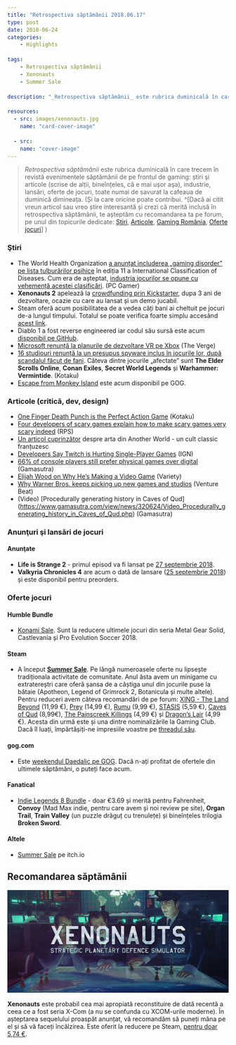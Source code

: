 ```yaml
---
title: "Retrospectiva săptămânii 2018.06.17"
type: post
date: 2018-06-24
categories:
    - Highlights

tags:
    - Retrospectiva săptămânii
    - Xenonauts
    - Summer Sale

description: "_Retrospectiva săptămânii_ este rubrica duminicală în care trecem în revistă evenimentele săptămânii de pe frontul de gaming: știri şi articole (scrise de alții, bineînțeles, că e mai ușor aşa), industrie, lansări, oferte de jocuri, toate numai bune de savurat la cafeaua de duminică dimineața."

resources:
  - src: images/xenonauts.jpg
    name: "card-cover-image"

  - src:
    name: "cover-image"
---
```

> _Retrospectiva săptămânii_ este rubrica duminicală în care trecem în revistă evenimentele săptămânii de pe frontul de gaming: știri şi articole (scrise de alții, bineînțeles, că e mai ușor aşa), industrie, lansări, oferte de jocuri, toate numai de savurat la cafeaua de duminică dimineața. (Și la care oricine poate contribui. ^[Dacă ai citit vreun articol sau vreo știre interesantă și crezi că merită inclusă în retrospectiva săptămânii, te așteptăm cu recomandarea ta pe forum, pe unul din topicurile dedicate: [Știri](https://forum.candaparerevista.ro/viewtopic.php?f=4&t=46), [Articole](https://forum.candaparerevista.ro/viewtopic.php?f=4&t=206), [Gaming România](https://forum.candaparerevista.ro/viewtopic.php?f=4&t=1622), [Oferte jocuri](https://forum.candaparerevista.ro/viewtopic.php?f=62&t=25)] )


### Ştiri
* The World Health Organization [a anunțat includerea „gaming disorder” pe lista tulburărilor psihice](https://edition.cnn.com/2018/06/18/health/video-game-disorder-who/index.html) în ediția 11 a International Classification of Diseases. Cum era de așteptat, [industria jocurilor se opune cu vehemență acestei clasificări](https://www.pcgamer.com/games-industry-pushes-back-against-the-world-health-organizations-new-gaming-disorder-classification/). (PC Gamer)
* **Xenonauts 2** apelează la [crowdfunding prin Kickstarter](https://www.kickstarter.com/projects/69341191/xenonauts-2-strategic-planetary-defence-simulator), dupa 3 ani de dezvoltare, ocazie cu care au lansat și un demo jucabil.
* Steam oferă acum posibilitatea de a vedea câți bani ai cheltuit pe jocuri de-a lungul timpului. Totalul se poate verifica foarte simplu accesând [acest link](https://help.steampowered.com/en/accountdata/AccountSpend).
* Diablo 1 a fost reverse engineered iar codul său sursă este acum [disponibil pe GitHub](https://github.com/galaxyhaxz/devilution).
* [Microsoft renunță la planurile de dezvoltare VR pe Xbox](https://www.theverge.com/2018/6/20/17485852/microsoft-xbox-one-no-vr-headset-support-windows-mixed-reality-e3-2018) (The Verge)
* [16 studiouri renunță la un presupus spyware inclus în jocurile lor, după scandalul făcut de fani](https://steamed.kotaku.com/16-studios-removing-alleged-spyware-from-pc-games-after-1826966946). Câteva dintre jocurile „afectate” sunt **The Elder Scrolls Online**, **Conan Exiles**, **Secret World Legends** și **Warhammer: Vermintide**. (Kotaku)
* [Escape from Monkey Island](https://www.gog.com/news/release_escape_from_monkey_island) este acum disponibil pe GOG.

### Articole (critică, dev, design)
* [One Finger Death Punch is the Perfect Action Game](http://www.kotaku.co.uk/2018/06/19/one-finger-death-punch-is-the-perfect-action-game) (Kotaku)
* [Four developers of scary games explain how to make scary games very scary indeed](https://www.rockpapershotgun.com/2018/06/21/four-developers-of-scary-games-explain-how-to-make-scary-games-very-scary-indeed/) (RPS)
* [Un articol cuprinzător](https://www.filfre.net/2018/06/another-world/) despre arta din Another World - un cult classic franțuzesc
* [Developers Say Twitch is Hurting Single-Player Games](http://www.ign.com/articles/2018/06/19/developers-say-twitch-is-hurting-single-player-games) (IGN)
* [66% of console players still prefer physical games over digital](https://www.gamasutra.com/view/news/320224/Analyst_66_of_console_players_still_prefer_physical_games_over_digital.php) (Gamasutra)
* [Elijah Wood on Why He’s Making a Video Game](https://variety.com/2018/gaming/features/elijah-wood-transference-ubisoft-1202849603/) (Variety)
* [Why Warner Bros. keeps picking up new games and studios](https://venturebeat.com/2018/06/19/why-warner-bros-keeps-picking-up-new-games-and-studios/) (Venture Beat)
* (Video) [Procedurally generating history in Caves of Qud] (https://www.gamasutra.com/view/news/320624/Video_Procedurally_generating_history_in_Caves_of_Qud.php) (Gamasutra)

### Anunţuri şi lansări de jocuri
#### Anunţate
* **Life is Strange 2** - primul episod va fi lansat pe [27 septembrie 2018](https://twitter.com/LifeIsStrange/status/1010175578811625472).
* **Valkyria Chronicles 4** are acum o dată de lansare ([25 septembrie 2018](https://twitter.com/SEGA/status/1009104141652713472)) și este disponibil pentru preorders.

### Oferte jocuri
#### Humble Bundle
* [Konami Sale](https://www.humblebundle.com/store/promo/konami-digital-entertainment-sale/). Sunt la reducere ultimele jocuri din seria Metal Gear Solid, Castlevania și Pro Evolution Soccer 2018.

#### Steam
* A început [**Summer Sale**](https://store.steampowered.com/). Pe lângă numeroasele oferte nu lipsește tradiționala activitate de comunitate. Anul ăsta avem un minigame cu extratereștri care oferă șansa de a câștiga unul din jocurile puse la bătaie (Apotheon, Legend of Grimrock 2, Botanicula și multe altele). Pentru reduceri avem câteva recomandări de pe forum: [XING - The Land Beyond](https://store.steampowered.com/app/299400/XING_The_Land_Beyond/) (11,99 €), [Prey](https://store.steampowered.com/app/480490/Prey/) (14,99 €), [Rumu](https://store.steampowered.com/app/723270/Rumu/) (9,99 €), [STASIS](https://store.steampowered.com/app/380150/STASIS/) (5,59 €), [Caves of Qud](https://store.steampowered.com/app/333640/Caves_of_Qud/) (8,99€), [The Painscreek Killings](https://store.steampowered.com/app/624270/The_Painscreek_Killings/) (4,99 €) și [Dragon’s Lair](https://store.steampowered.com/app/227380/Dragons_Lair/) (4,99 €). Acesta din urmă este și una dintre nominalizările la Gaming Club. Dacă îl luați, împărtășiți-ne impresiile voastre pe [threadul său](https://forum.candaparerevista.ro/viewtopic.php?f=82&t=1823).

#### gog.com
* Este [weekendul Daedalic pe GOG](https://www.gog.com/promo/20180622_daedalic_weekend). Dacă n-ați profitat de ofertele din ultimele săptămâni, o puteți face acum.

#### Fanatical
* [Indie Legends 8 Bundle](https://www.fanatical.com/en/bundle/indie-legends-8-bundle) - doar €3.69 și merită pentru Fahrenheit, **Convoy** (Mad Max indie, pentru care avem și noi review pe site), **Organ Trail**, **Train Valley** (un puzzle drăguț cu trenulețe) și bineînțeles trilogia **Broken Sword**.

#### Altele
* [Summer Sale](https://itch.io/) pe itch.io


## Recomandarea săptămânii

![](images/xenonauts-title.jpg)

**Xenonauts** este probabil cea mai apropiată reconstituire de dată recentă a ceea ce a fost seria X-Com (a nu se confunda cu XCOM-urile moderne). În așteptarea sequelului proaspăt anunțat, vă recomandăm să puneți mâna pe el și să vă faceți încălzirea. Este oferit la reducere pe Steam, [pentru doar 5,74 €](https://store.steampowered.com/app/223830/Xenonauts/).
